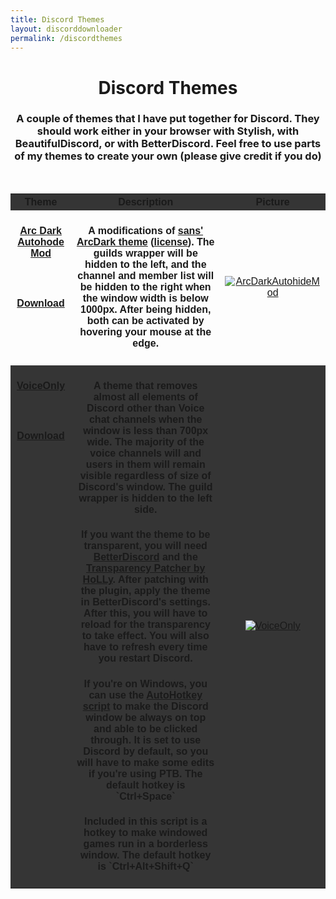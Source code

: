 ```yaml
---
title: Discord Themes
layout: discorddownloader
permalink: /discordthemes
---
```


<h1 align="center">Discord Themes</h1>
<h3 align="center">A couple of themes that I have put together for Discord. They should work either in your browser with Stylish, with BeautifulDiscord, or with BetterDiscord. Feel free to use parts of my themes to create your own (please give credit if you do)</h3>
<br>
<head>
<style>
table {
    font-family: arial, sans-serif;
    border-collapse: collapse;
    width: 100%;
}

td, th {
    border: 1px solid #000000;
    text-align: left;
    padding: 8px;
}

tr:nth-child(even) {
    background-color: #252525;
}
tr:nth-child(odd) {
	background-color: #353535;
}
</style>
</head>
<body>

<table>
  <tr>
    <th>Theme</th>
    <th>Description</th>
    <th>Picture</th>
  </tr>
  <tr>
    <td valign="top"><h4 align="center"><a href="https://raw.githubusercontent.com/simoniz0r/DiscordThemes/master/ArcDarkMods/ArcDarkAutohideMod.theme.css" target="_blank">Arc Dark Autohode Mod</a></h4><br><h4 align="center"><a href="https://raw.githubusercontent.com/simoniz0r/DiscordThemes/master/ArcDarkMods/ArcDarkAutohideMod.theme.css" download>Download</a></h4></td>
    <td valign="top"><h4  align="center">A modifications of <a href="https://userstyles.org/styles/127986/discord-arc-dark" target="_blank">sans' ArcDark theme</a> (<a href="https://creativecommons.org/licenses/by-nc-sa/4.0/legalcode" target="_blank">license</a>).  The guilds wrapper will be hidden to the left, and the channel and member list will be hidden to the right when the window width is below 1000px.  After being hidden, both can be activated by hovering your mouse at the edge.</h4></td>
    <td><a href="https://github.com/simoniz0r/DiscordThemes/blob/master/ArcDarkMods/ArcDarkAutohideMod.gif" target="_blank"><center><img src="https://raw.githubusercontent.com/simoniz0r/DiscordThemes/master/ArcDarkMods/ArcDarkAutohideMod.gif" alt="ArcDarkAutohideMod" align="middle"></center></a></td>
  </tr>
  <tr>
    <td valign="top"><h4 align="center"><a href="https://raw.githubusercontent.com/simoniz0r/DiscordThemes/master/VoiceOnly/VoiceOnly.theme.css" target="_blank">VoiceOnly</a></h4><br><h4 align="center"><a href="https://raw.githubusercontent.com/simoniz0r/DiscordThemes/master/VoiceOnly/VoiceOnly.theme.css" download>Download</a></h4></td>
    <td valign="top"><h4 align="center">A theme that removes almost all elements of Discord other than Voice chat channels when the window is less than 700px wide.  The majority of the voice channels will and users in them will remain visible regardless of size of Discord's window.  The guild wrapper is hidden to the left side.</h4>
<h4 align="center">If you want the theme to be transparent, you will need <a href="https://github.com/Jiiks/BetterDiscordApp" target="_blank">BetterDiscord</a> and the <a href="https://github.com/HoLLy-HaCKeR/BetterDiscord-Themes-and-Plugins/blob/master/Plugins/transparency_patcher.md" target="_blank">Transparency Patcher by HoLLy</a>.  After patching with the plugin, apply the theme in BetterDiscord's settings.  After this, you will have to reload for the transparency to take effect.  You will also have to refresh every time you restart Discord.</h4>
<h4 align="center">If you're on Windows, you can use the <a href="https://raw.githubusercontent.com/simoniz0r/DiscordThemes/master/VoiceOnly/DiscordClickthrough.ahk" target="_blank">AutoHotkey script</a> to make the Discord window be always on top and able to be clicked through.  It is set to use Discord by default, so you will have to make some edits if you're using PTB.  The default hotkey is `Ctrl+Space`</h4>
<h4 align="center">Included in this script is a hotkey to make windowed games run in a borderless window.  The default hotkey is `Ctrl+Alt+Shift+Q`</h4></td>
    <td><a href="https://github.com/simoniz0r/DiscordThemes/blob/master/VoiceOnly/VoiceOnly.gif" target="_blank"><center><img src="https://raw.githubusercontent.com/simoniz0r/DiscordThemes/master/VoiceOnly/VoiceOnly.gif" alt="VoiceOnly"></center></a></td>
  </tr>

